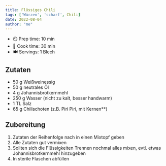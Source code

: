 ```yaml
---
title: Flüssiges Chili
tags: ['Würzen', 'scharf', Chili]
date: 2022-08-04
author: "me"
---
```


- ⏲️ Prep time: 10 min
- 🍳 Cook time: 30 min
- 🍽️ Servings: 1 Blech

## Zutaten

- 50 g Weißweinessig
- 50 g neutrales Öl
- 4 g Johannisbrotkernmehl 
- 250 g Wasser (nicht zu kalt, besser handwarm) 
- 1 TL Salz 
- 65 g Chilischoten (z.B. Piri Piri, mit Kernen**)

## Zubereitung

1. Zutaten der Reihenfolge nach in einen Mixtopf geben 
2. Alle Zutaten gut vermixen
3. Sollten sich die Flüssigkeiten Trennen nochmal alles mixen, evtl. etwas Johannisbrotkernmehl hinzugeben
4. In sterile Flaschen abfüllen

